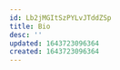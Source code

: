 ```yaml
---
id: Lb2jMGItSzPYLvJTddZSp
title: Bio
desc: ''
updated: 1643723096364
created: 1643723096364
---
```


